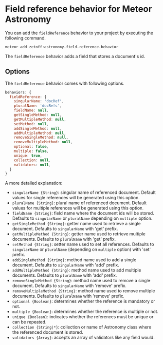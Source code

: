 # Field reference behavior for Meteor Astronomy

You can add the `fieldReference` behavior to your project by executing the following command.

```sh
meteor add zetoff:astronomy-field-reference-behavior
```

The `fieldReference` behavior adds a field that stores a document's id.

## Options

The `fieldReference` behavior comes with following options.

```js
behaviors: {
  fieldReference: {
    singularName: 'docRef',
    pluralName: 'docRefs',
    fieldName: null,
    getSingleMethod: null,
    getMultipleMethod: null,
    setMethod: null,
    addSingleMethod: null,
    addMultipleMethod: null,
    removeSingleMethod: null,
    removeMultipleMethod: null,
    optional: false,
    multiple: false,
    unique: true,
    collection: null,
    validators: null,
  }
}
```
A more detailed explanation:

- ```singularName {String}```: singular name of referenced document. Default values for single references will be generated using this option.
- ```pluralName {String}```: plural name of referenced document.  Default values for multiple references will be generated using this option.
- ```fieldName {String}```: field name where the document ids will be stored. Defaults to ```singularName``` or ```pluralName``` depending on ```multiple``` option.
- ```getSingleMethod {String}```: getter name used to retrieve a single document. Defaults to ```singularName``` with 'get' prefix.
- ```getMultipleMethod {String}```: getter name used to retrieve multiple documents. Defaults to ```pluralName``` with 'get' prefix.
- ```setMethod {String}```: setter name used to set all references. Defaults to ```singularName``` or ```pluralName``` (depending on ```multiple``` option) with 'set' prefix.
- ```addSingleMethod {String}```: method name used to add a single document. Defaults to ```singularName``` with 'add' prefix.
- ```addMultipleMethod {String}```: method name used to add multiple documents. Defaults to ```pluralName``` with 'add' prefix.
- ```removeSingleMethod {String}```: method name used to remove a single document. Defaults to ```singularName``` with 'remove' prefix.
- ```removeMultipleMethod {String}```: method name used to remove multiple documents. Defaults to ```pluralName``` with 'remove' prefix.
- ```optional {Boolean}```: determines whether the reference is mandatory or not.
- ```multiple {Boolean}```: determines whether the reference is multiple or not.
- ```unique {Boolean}```: indicates whether the references must be unique or can be repeated.
- ```collection {String|*}```: collection or name of Astronomy class where the referenced document is stored.
- ```validators {Array}```: accepts an array of validators like any field would.
